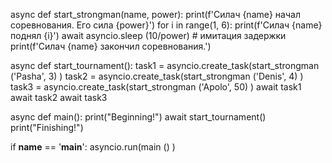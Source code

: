async def start_strongman(name, power):
    print(f'Силач {name} начал соревнования. Его сила {power}')
    for i in range(1, 6):
        print(f'Силач {name} поднял {i}')
        await asyncio.sleep (10/power) # имитация задержки
    print(f'Силач {name} закончил соревнования.')


async def start_tournament():
    task1 = asyncio.create_task(start_strongman ('Pasha', 3) )
    task2 = asyncio.create_task(start_strongman ('Denis', 4) )
    task3 = asyncio.create_task(start_strongman ('Apolo', 50) )
    await task1
    await task2
    await task3

async def main():
    print("Beginning!")
    await start_tournament()
    print("Finishing!")

if __name__ == '__main__':
    asyncio.run(main () )
